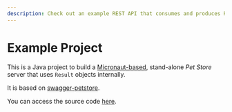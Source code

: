 ```yaml
---
description: Check out an example REST API that consumes and produces Result objects
---
```


# Example Project

This is a Java project to build a [Micronaut-based](https://micronaut.io/), stand-alone _Pet Store_ server that uses `Result` objects internally.

It is based on [swagger-petstore](https://github.com/swagger-api/swagger-petstore).

You can access the source code [here](https://github.com/leakyabstractions/result-example).

